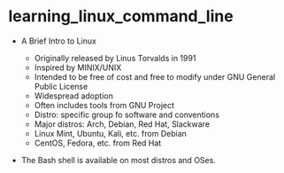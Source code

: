 # learning_linux_command_line

* A Brief Intro to Linux
	* Originally released by Linus Torvalds in 1991
	* Inspired by MINIX/UNIX
	* Intended to be free of cost and free to modify under GNU General Public License
	* Widespread adoption
	* Often includes tools from GNU Project
	* Distro: specific group fo software and conventions
	* Major distros: Arch, Debian, Red Hat, Slackware
	* Linux Mint, Ubuntu, Kali, etc. from Debian
	* CentOS, Fedora, etc. from Red Hat

* The Bash shell is available on most distros and OSes.
